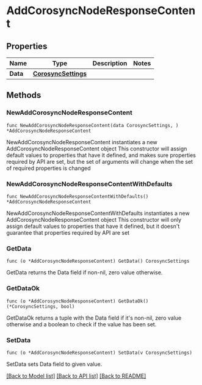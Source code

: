 # AddCorosyncNodeResponseContent

## Properties

Name | Type | Description | Notes
------------ | ------------- | ------------- | -------------
**Data** | [**CorosyncSettings**](CorosyncSettings.md) |  | 

## Methods

### NewAddCorosyncNodeResponseContent

`func NewAddCorosyncNodeResponseContent(data CorosyncSettings, ) *AddCorosyncNodeResponseContent`

NewAddCorosyncNodeResponseContent instantiates a new AddCorosyncNodeResponseContent object
This constructor will assign default values to properties that have it defined,
and makes sure properties required by API are set, but the set of arguments
will change when the set of required properties is changed

### NewAddCorosyncNodeResponseContentWithDefaults

`func NewAddCorosyncNodeResponseContentWithDefaults() *AddCorosyncNodeResponseContent`

NewAddCorosyncNodeResponseContentWithDefaults instantiates a new AddCorosyncNodeResponseContent object
This constructor will only assign default values to properties that have it defined,
but it doesn't guarantee that properties required by API are set

### GetData

`func (o *AddCorosyncNodeResponseContent) GetData() CorosyncSettings`

GetData returns the Data field if non-nil, zero value otherwise.

### GetDataOk

`func (o *AddCorosyncNodeResponseContent) GetDataOk() (*CorosyncSettings, bool)`

GetDataOk returns a tuple with the Data field if it's non-nil, zero value otherwise
and a boolean to check if the value has been set.

### SetData

`func (o *AddCorosyncNodeResponseContent) SetData(v CorosyncSettings)`

SetData sets Data field to given value.



[[Back to Model list]](../README.md#documentation-for-models) [[Back to API list]](../README.md#documentation-for-api-endpoints) [[Back to README]](../README.md)


